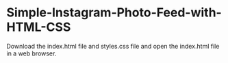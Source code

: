 # Simple-Instagram-Photo-Feed-with-HTML-CSS
Download the index.html file and styles.css file and open the index.html file in a web browser. 
